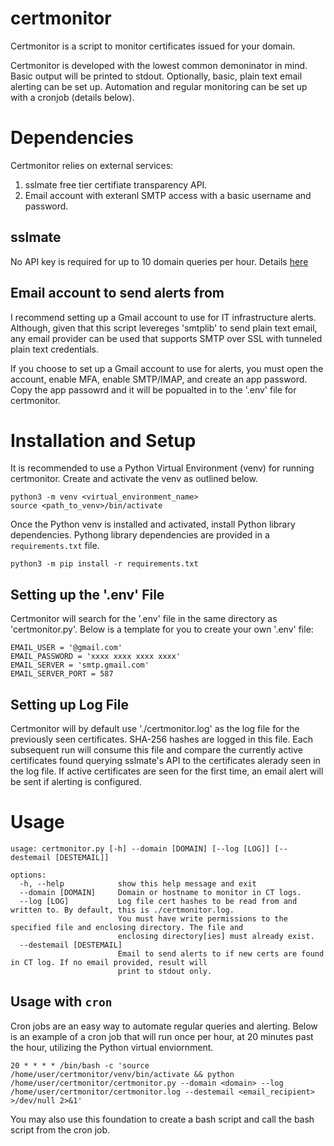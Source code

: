 # certmonitor
Certmonitor is a script to monitor certificates issued for your domain. 

Certmonitor is developed with the lowest common demoninator in mind. Basic output will be printed to stdout. Optionally, basic, plain text email alerting can be set up. Automation and regular monitoring can be set up with a cronjob (details below). 

# Dependencies

Certmonitor relies on external services:

1. sslmate free tier certifiate transparency API.
1. Email account with exteranl SMTP access with a basic username and password.

## sslmate

No API key is required for up to 10 domain queries per hour. Details [here](https://sslmate.com/ct_search_api/)

## Email account to send alerts from

I recommend setting up a Gmail account to use for IT infrastructure alerts. Although, given that this script levereges 'smtplib' to send plain text email, any email provider can be used that supports SMTP over SSL with tunneled plain text credentials. 

If you choose to set up a Gmail account to use for alerts, you must open the account, enable MFA, enable SMTP/IMAP, and create an app password. Copy the app passowrd and it will be popualted in to the '.env' file for certmonitor. 

# Installation and Setup

It is recommended to use a Python Virtual Environment (venv) for running certmonitor. Create and activate the venv as outlined below. 

```
python3 -m venv <virtual_environment_name>
source <path_to_venv>/bin/activate
```
Once the Python venv is installed and activated, install Python library dependencies. Pythong library dependencies are provided in a `requirements.txt` file. 
```
python3 -m pip install -r requirements.txt
```

## Setting up the '.env' File

Certmonitor will search for the '.env' file in the same directory as 'certmonitor.py'. Below is a template for you to create your own '.env' file:

```
EMAIL_USER = '@gmail.com'
EMAIL_PASSWORD = 'xxxx xxxx xxxx xxxx'
EMAIL_SERVER = 'smtp.gmail.com'
EMAIL_SERVER_PORT = 587
```

## Setting up Log File

Certmonitor will by default use './certmonitor.log' as the log file for the previously seen certificates. SHA-256 hashes are logged in this file. Each subsequent run will consume this file and compare the currently active certificates found querying sslmate's API to the certificates alerady seen in the log file. If active certificates are seen for the first time, an email alert will be sent if alerting is configured. 

# Usage

```
usage: certmonitor.py [-h] --domain [DOMAIN] [--log [LOG]] [--destemail [DESTEMAIL]]

options:
  -h, --help            show this help message and exit
  --domain [DOMAIN]     Domain or hostname to monitor in CT logs.
  --log [LOG]           Log file cert hashes to be read from and written to. By default, this is ./certmonitor.log.
                        You must have write permissions to the specified file and enclosing directory. The file and
                        enclosing directory[ies] must already exist.
  --destemail [DESTEMAIL]
                        Email to send alerts to if new certs are found in CT log. If no email provided, result will
                        print to stdout only.
```

## Usage with `cron`

Cron jobs are an easy way to automate regular queries and alerting. Below is an example of a cron job that will run once per hour, at 20 minutes past the hour, utilizing the Python virtual enviornment. 

`20 * * * * /bin/bash -c 'source /home/user/certmonitor/venv/bin/activate && python /home/user/certmonitor/certmonitor.py --domain <domain> --log /home/user/certmonitor/certmonitor.log --destemail <email_recipient> >/dev/null 2>&1'`

You may also use this foundation to create a bash script and call the bash script from the cron job. 
